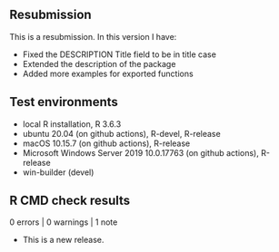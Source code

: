 ## Resubmission
This is a resubmission. In this version I have:

* Fixed the DESCRIPTION Title field to be in title case
* Extended the description of the package
* Added more examples for exported functions

## Test environments
* local R installation, R 3.6.3
* ubuntu 20.04 (on github actions), R-devel, R-release
* macOS 10.15.7 (on github actions), R-release
* Microsoft Windows Server 2019 10.0.17763 (on github actions), R-release
* win-builder (devel)

## R CMD check results

0 errors | 0 warnings | 1 note

* This is a new release.
